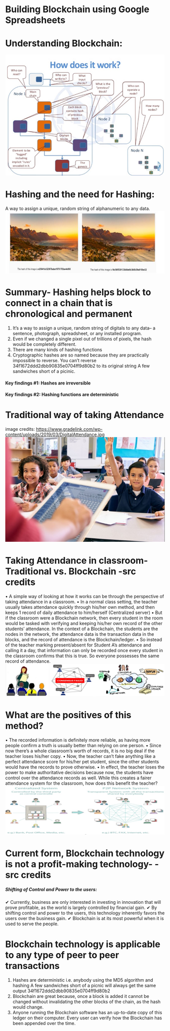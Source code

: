 # Building Blockchain using Google Spreadsheets

# Understanding Blockchain:
![outcome](./01.jpg)

# Hashing and the need for Hashing:
A way to assign a unique, random string of alphanumeric to any data.
![outcome](./02.JPG)

# Summary- Hashing helps block to connect in a chain that is chronological and permanent
1. It’s a way to assign a unique, random string of digitals to any data– a sentence, photograph, spreadsheet, or any installed program.
2. Even if we changed a single pixel out of trillions of pixels, the hash would be completely different.
3. There are many kinds of hashing functions
4. Cryptographic hashes are so named because they are practically impossible to reverse. You can’t reverse 34f1672ddd2dbb90835e0704ff9d80b2 to its original string A few sandwiches short of a picinic.

#### Key findings #1: Hashes are irreversible
#### Key findings #2: Hashing functions are deterministic

# Traditional way of taking Attendance
image credits: https://www.gradelink.com/wp-content/uploads/2019/03/DigitalAttendance.jpg
![outcome](./03.jpg)

# Taking Attendance in classroom-Traditional vs. Blockchain -src credits
•	A simple way of looking at how it works can be through the perspective of taking attendance in a classroom. 
•	In a normal class setting, the teacher usually takes attendance quickly through his/her own method, and then keeps 1 record of daily attendance to him/herself (Centralized server)
•	But if the classroom were a Blockchain network, then every student in the room would be tasked with verifying and keeping his/her own record of the other students’ attendance. In the context of a Blockchain, the students are the nodes in the network, the attendance data is the transaction data in the blocks, and the record of attendance is the Blockchain/ledger. 
•	So instead of the teacher marking present/absent for Student A’s attendance and calling it a day, that information can only be recorded once every student in the classroom confirms that this is true. So everyone possesses the same record of attendance.
![outcome](./04.jpg)

# What are the positives of this method?
•	The recorded information is definitely more reliable, as having more people confirm a truth is usually better than relying on one person.
•	Since now there’s a whole classroom’s worth of records, it is no big deal if the teacher loses his/her copy. 
•	Now, the teacher can’t fake anything like a perfect attendance score for his/her pet student, since the other students would have the records to prove otherwise. 
•	In effect, the teacher loses the power to make authoritative decisions because now, the students have control over the attendance records as well. While this creates a fairer attendance system for the classroom, how does this benefit the teacher?
![outcome](./05.jpg)

# Current form, Blockchain technology is not a profit-making technology- -src credits
##### Shifting of Control and Power to the users:
✔	Currently, business are only interested in investing in innovation that will prove profitable, as the world is largely controlled by financial gain.
✔	By shifting control and power to the users, this technology inherently favors the users over the business gain.
✔	Blockchain is at its most powerful when it is used to serve the people.

# Blockchain technology is applicable to any type of peer to peer transactions
1. Hashes are deterministic i.e. anybody using the MD5 algorithm and hashing A few sandwiches short of a picnic will always get the same output 34f1672ddd2dbb90835e0704ff9d80b2
2. Blockchain are great because, once a block is added it cannot be changed without invalidating the other blocks of the chain, as the hash would change.
3. Anyone running the Blockchain software has an up-to-date copy of this ledger on their computer. Every user can verify how the Blockchain has been appended over the time.




